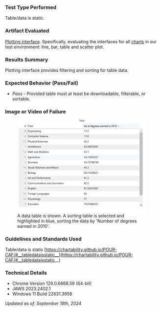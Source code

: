 ### Test Type Performed
Table/data is static.

### Artifact Evaluated
[Plotting interface](https://docs.bokeh.org/en/latest/docs/user_guide/basic.html#ug-basic). Specifically, evaluating the interfaces for all [charts](https://quansight-labs.github.io/bokeh-a11y-audit/#_ts1723552414769) in our test environment: line, bar, table and scatter plot.

### Results Summary
Plotting interface provides filtering and sorting for table data. 

### Expected Behavior (Pass/Fail)
- *Pass* - Provided table must at least be downloadable, filterable, or sortable.

### Image or Video of Failure 
<figure>
    <img width="803" alt="A data table is shown. A sorting table is selected and highlighted in blue, sorting the data by 'Number of degrees earned in 2010'." src="./assets/plotting-interface_table-static.png">
    <figcaption>A data table is shown. A sorting table is selected and highlighted in blue, sorting the data by 'Number of degrees earned in 2010'.</figcaption>
</figure>


<!-- ### Steps to Reproduce
Use Inspect on the plot tool icon to open Console Command. Find the "style" section for the selected button then locate the font size. -->

### Guidelines and Standards Used
Table/data is statis [https://chartability.github.io/POUR-CAF/#__tabledataisstatic__](https://chartability.github.io/POUR-CAF/#__tabledataisstatic__)

<!-- ### Related Evidence
(Added if additional evidence has already been gathered for related elements. This will not be edited retroactively, however, due to scope creep. This means that the latest issues will have the most Related Evidence listed.) -->

<!-- ### Known or Documented Issues
(If there is already a github issue created for this test or a related test, it will be listed here.) -->

### Technical Details
- Chrome Version 129.0.6668.59 (64-bit)
- JAWS 2023.2402.1 
- Windows 11 Build 22631.3958

*Updated as of: September 18th, 2024*

<!-- ### Notes
A seasoned SR (screen reader) user could have the knowledge to navigate and explore webpages and graphs with more nuance, whether through manual mode switching, certain key shortcuts, etc. These tests are done by a sighted user with the SR’s default options and performed as if a new or beginner user is interacting with these elements. We would expect that all users could be able to navigate smoothly, regardless of experience levels.  -->
